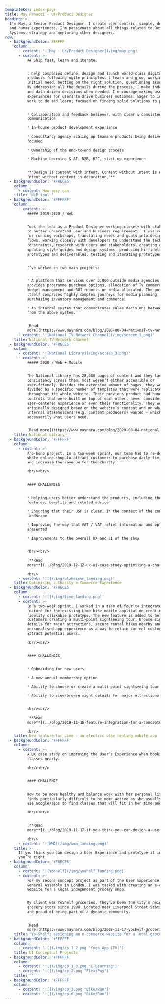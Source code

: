 ```yaml
---
templateKey: index-page
title: May Fanucci - UX/Product Designer
heading: >-
  I'm May, a Senior Product Designer. I create user-centric, simple, delightful,
  and human experiences. I'm passionate about all things related to Design
  Systems, strategy and mentoring other designers. 
row:
  - backgroundColor: FFFFFF
    column:
      - content: '![May - UX/Product Designer](/img/may.png)'
      - content: >-
          ## Ship fast, learn and iterate. 


          I help companies define, design and launch world-class digital
          products following Agile principles. I learn and grow, working from an
          initial need, betting on the right solution, questioning assumptions.
          By addressing all the details during the process, I make independent
          and data-driven decisions when needed. I encourage making user-centred
          experiences for users to drive business outcomes. Eager to identify
          work to do and learn; focused on finding solid solutions to problems.


          * Collaboration and feedback believer, with clear & consistent
          communication

          * In-house product development experience

          * Consultancy agency scaling up teams & products being delivery
          focused

          * Ownership of the end-to-end design process

          * Machine Learning & AI, B2B, B2C, start-up experience


          **"Design is content with intent. Content without intent is noise.
          Intent without content is decoration."**
  - backgroundColor: '#F8ECE5'
    column:
      - content: How easy can
    title: 'NLP tool '
  - backgroundColor: '#FFFFFF'
    column:
      - content: >-
          ##### 2019-2020 / Web


          Took the lead as a Product Designer working closely with stakeholders
          to better understand user and business requirements. I was responsible
          for running workshops, translating needs and goals into designs and
          flows, working closely with developers to understand the tech
          constraints, research with users and stakeholders, creating and
          updating style guides and design systems, producing hi-fidelity
          prototypes and deliverables, testing and iterating prototypes.


          I’ve worked on two main projects:


          * A platform that services over 3,000 outside media agencies and
          provides programme purchase options, allocation of TV commercials,
          budget management and ROI reports on media allocated. The portal
          itself comprises highly complex journeys for media planning,
          purchasing inventory management and commerce. 

          * An internal system that communicates sales decisions between teams
          from the above system.


          [Read
          more](https://www.maynara.com/blog/2020-08-04-national-tv-network-channel/)
      - content: '![National TV Network Channel](/img/screen_1.png)'
    title: National TV Network Channel
  - backgroundColor: '#F8ECE5'
    column:
      - content: '![National Library](/img/screen_3.png)'
      - content: >-
          ##### 2020 / Web + Mobile


          The National Library has 28,000 pages of content and they lack
          consistency across them, most weren’t either accessible or
          user-friendly. Besides the extensive amount of pages, they were
          divided as a specific number of templates that were replicated
          throughout the whole website. Their previous product had hundreds of
          controls that were built on top of each other, never considering a
          user-centered experience or even their functionality. They were
          originally designed based on the website’s content and on what
          internal stakeholders (e.g. content producers) wanted - which is not
          necessarily what users need.


          [Read more](https://www.maynara.com/blog/2020-08-04-national-library/)
    title: National Library
  - backgroundColor: '#FFFFFF'
    column:
      - content: >-
          Pro-bono project. In a two-week sprint, our team had to re-design the
          whole online shop to attract customers to purchase daily living aids
          and increase the revenue for the charity.

          <br/><br/>


          #### CHALLENGES


          * Helping users better understand the products, including their
          features, benefits and related advice

          * Ensuring that their USP is clear, in the context of the competitive
          landscape

          * Improving the way that VAT / VAT relief information and options are
          presented 

          * Improvements to the overall UX and UI of the shop


          <br/><br/>

          [**Read
          more**](../blog/2019-12-12-ux-ui-case-study-optimising-a-charity-e-commerce-experience/)

          <br/>
      - content: '![](/img/alzheimer_landing.png)'
    title: Optimising a Charity e-Commerce Experience
  - backgroundColor: '#F8ECE5'
    column:
      - content: '![](/img/lime_landing.png)'
      - content: >-
          In a two-week sprint, I worked in a team of four to integrate a new
          feature for the existing Lime bike mobile application creating a high
          fidelity clickable prototype. The new feature is added to help
          customers creating a multi-point sightseeing tour, browse sight
          details for major attractions, secure rental bikes nearby and a more
          personalised app experience as a way to retain current customers and
          attract potential users.

          <br/><br/>


          #### CHALLENGES


          * Onboarding for new users 

          * A new annual membership option

          * Ability to choose or create a multi-point sightseeing tour

          * Ability to view/browse sight details for major attractions


          <br/><br/>

          [**Read
          more**](../blog/2019-11-16-feature-integration-for-a-conceptual-bike-sharing-mobile-application/)

          <br/>
    title: New feature for Lime - an electric bike renting mobile app
  - backgroundColor: '#FFFFFF'
    column:
      - content: >-
          A UX case study on improving the User’s Experience when booking gym
          classes nearby.

          <br/><br/>


          #### CHALLENGE


          How to be more healthy and balance work with her personal life but
          finds particularly difficult to be more active as she usually needs to
          use Google/apps to find classes that will fit in her time and budget.

          <br/><br/>


          [**Read
          more**](../blog/2019-11-17-if-you-think-you-can-design-a-user-experience-and-prototype-it-in-5-days-you’re-right/)

          <br/>
      - content: '![WMO](/img/wmo_landing.png)'
    title: >-
      If you think you can design a User Experience and prototype it in 5 days,
      you’re right
  - backgroundColor: '#F8ECE5'
    column:
      - content: '![YoShelf](/img/yoshelf_landing.png)'
      - content: >-
          For my second concept project as part of the User Experience course at
          General Assembly in London, I was tasked with creating an e-commerce
          website for a local independent grocery shop.


          My client was YoShelf groceries. They’ve been the City’s neighbourhood
          grocery store since 1998. Located near Liverpool Street Station, they
          are proud of being part of a dynamic community.


          [Read
          more](https://www.maynara.com/blog/2019-11-17-yoshelf-groceries/)
    title: 'Yo-Shelf: designing an e-commerce website for a local groceries shop'
  - backgroundColor: '#FFFFFF'
    column:
      - content: '![](/img/cp_1_2.png "Yoga App (TV)")'
    title: UI Conceptual Projects
  - backgroundColor: '#FFFFFF'
    column:
      - content: '![](/img/cp_1_3.png "E-Learning")'
      - content: '![](/img/cp_2.png "FlexiPay")'
    title: ''
  - backgroundColor: '#FFFFFF'
    column:
      - content: '![](/img/cp_3.png "Bike/Run")'
      - content: '![](/img/cp_6.png "Bike/Run")'
---
```


